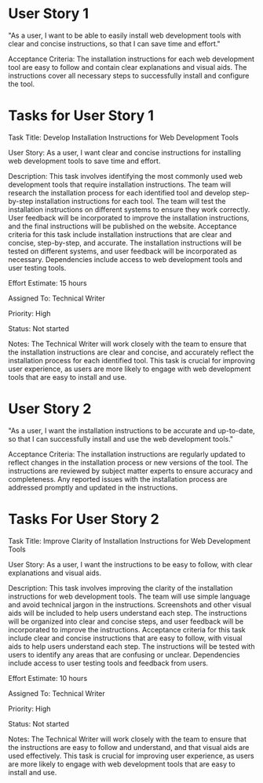 # User Story 1
"As a user, I want to be able to easily install web development tools with clear and concise instructions, so that I can save time and effort."

Acceptance Criteria:
The installation instructions for each web development tool are easy to follow and contain clear explanations and visual aids. The instructions cover all necessary steps to successfully install and configure the tool.

# Tasks for User Story 1
Task Title: Develop Installation Instructions for Web Development Tools

User Story: As a user, I want clear and concise instructions for installing web development tools to save time and effort.

Description: This task involves identifying the most commonly used web development tools that require installation instructions. The team will research the installation process for each identified tool and develop step-by-step installation instructions for each tool. The team will test the installation instructions on different systems to ensure they work correctly. User feedback will be incorporated to improve the installation instructions, and the final instructions will be published on the website. Acceptance criteria for this task include installation instructions that are clear and concise, step-by-step, and accurate. The installation instructions will be tested on different systems, and user feedback will be incorporated as necessary. Dependencies include access to web development tools and user testing tools.

Effort Estimate: 15 hours

Assigned To: Technical Writer

Priority: High

Status: Not started

Notes: The Technical Writer will work closely with the team to ensure that the installation instructions are clear and concise, and accurately reflect the installation process for each identified tool. This task is crucial for improving user experience, as users are more likely to engage with web development tools that are easy to install and use.

# User Story 2
"As a user, I want the installation instructions to be accurate and up-to-date, so that I can successfully install and use the web development tools."

Acceptance Criteria:
The installation instructions are regularly updated to reflect changes in the installation process or new versions of the tool. The instructions are reviewed by subject matter experts to ensure accuracy and completeness. Any reported issues with the installation process are addressed promptly and updated in the instructions.

# Tasks For User Story 2
Task Title: Improve Clarity of Installation Instructions for Web Development Tools

User Story: As a user, I want the instructions to be easy to follow, with clear explanations and visual aids.

Description: This task involves improving the clarity of the installation instructions for web development tools. The team will use simple language and avoid technical jargon in the instructions. Screenshots and other visual aids will be included to help users understand each step. The instructions will be organized into clear and concise steps, and user feedback will be incorporated to improve the instructions. Acceptance criteria for this task include clear and concise instructions that are easy to follow, with visual aids to help users understand each step. The instructions will be tested with users to identify any areas that are confusing or unclear. Dependencies include access to user testing tools and feedback from users.

Effort Estimate: 10 hours

Assigned To: Technical Writer

Priority: High

Status: Not started

Notes: The Technical Writer will work closely with the team to ensure that the instructions are easy to follow and understand, and that visual aids are used effectively. This task is crucial for improving user experience, as users are more likely to engage with web development tools that are easy to install and use.

